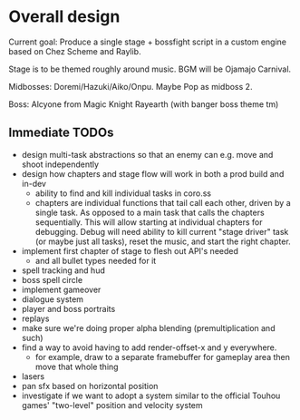 # Overall design
Current goal: Produce a single stage + bossfight script in a custom engine based on Chez
Scheme and Raylib.

Stage is to be themed roughly around music. BGM will be Ojamajo Carnival.

Midbosses: Doremi/Hazuki/Aiko/Onpu. Maybe Pop as midboss 2.

Boss: Alcyone from Magic Knight Rayearth (with banger boss theme tm)

## Immediate TODOs
* design multi-task abstractions so that an enemy can e.g. move and shoot independently
* design how chapters and stage flow will work in both a prod build and in-dev
  * ability to find and kill individual tasks in coro.ss
  * chapters are individual functions that tail call each other, driven by a single task.
	As opposed to a main task that calls the chapters sequentially.
	This will allow starting at individual chapters for debugging.
	Debug will need ability to kill current "stage driver" task (or maybe just all tasks),
	reset the music, and start the right chapter.
* implement first chapter of stage to flesh out API's needed
  * and all bullet types needed for it
* spell tracking and hud
* boss spell circle
* implement gameover
* dialogue system
* player and boss portraits
* replays
* make sure we're doing proper alpha blending (premultiplication and such)
* find a way to avoid having to add render-offset-x and y everywhere.
  * for example, draw to a separate framebuffer for gameplay area then move that whole thing
* lasers
* pan sfx based on horizontal position
* investigate if we want to adopt a system similar to the official Touhou games'
  "two-level" position and velocity system
